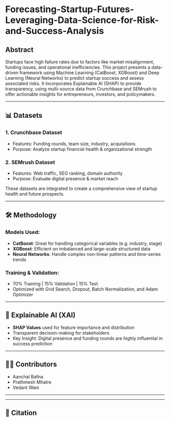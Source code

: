 # Forecasting-Startup-Futures-Leveraging-Data-Science-for-Risk-and-Success-Analysis

##  Abstract
Startups face high failure rates due to factors like market misalignment, funding issues, and operational inefficiencies. This project presents a data-driven framework using Machine Learning (CatBoost, XGBoost) and Deep Learning (Neural Networks) to predict startup success and assess associated risks. It incorporates Explainable AI (SHAP) to provide transparency, using multi-source data from Crunchbase and SEMrush to offer actionable insights for entrepreneurs, investors, and policymakers.

---

## 📊 Datasets

### 1. **Crunchbase Dataset**
- Features: Funding rounds, team size, industry, acquisitions
- Purpose: Analyze startup financial health & organizational strength

### 2. **SEMrush Dataset**
- Features: Web traffic, SEO ranking, domain authority
- Purpose: Evaluate digital presence & market reach

These datasets are integrated to create a comprehensive view of startup health and future prospects.

---

## 🛠️ Methodology

### Models Used:
- **CatBoost**: Great for handling categorical variables (e.g. industry, stage)
- **XGBoost**: Efficient on imbalanced and large-scale structured data
- **Neural Networks**: Handle complex non-linear patterns and time-series trends

### Training & Validation:
- 70% Training | 15% Validation | 15% Test
- Optimized with Grid Search, Dropout, Batch Normalization, and Adam Optimizer

---


## 🧾 Explainable AI (XAI)

- **SHAP Values** used for feature importance and distribution
- Transparent decision-making for stakeholders
- Key Insight: Digital presence and funding rounds are highly influential in success prediction

---



## 👩‍💻 Contributors
- Aanchal Bafna  
- Prathmesh Mhatre  
- Vedant Wani  

---



---

## 📎 Citation
